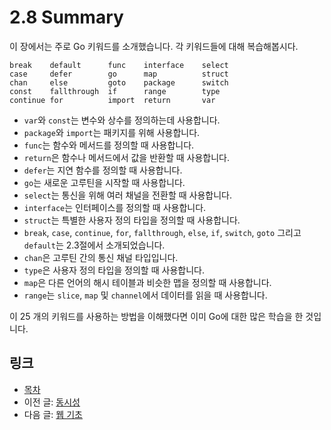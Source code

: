 # 2.8 Summary

이 장에서는 주로 Go 키워드를 소개했습니다. 각 키워드들에 대해 복습해봅시다.

	break    default      func    interface    select
	case     defer        go      map          struct
	chan     else         goto    package      switch
	const    fallthrough  if      range        type
	continue for          import  return       var

- `var`와 `const`는 변수와 상수를 정의하는데 사용합니다.
- `package`와 `import`는 패키지를 위해 사용합니다.
- `func`는 함수와 메서드를 정의할 때 사용합니다.
- `return`은 함수나 메서드에서 값을 반환할 때 사용합니다.
- `defer`는 지연 함수를 정의할 때 사용합니다.
- `go`는 새로운 고루틴을 시작할 때 사용합니다.
- `select`는 통신을 위해 여러 채널을 전환할 때 사용합니다.
- `interface`는 인터페이스를 정의할 때 사용합니다.
- `struct`는 특별한 사용자 정의 타입을 정의할 때 사용합니다. 
- `break`, `case`, `continue`, `for`, `fallthrough`, `else`, `if`, `switch`, `goto` 그리고 `default`는 2.3절에서 소개되었습니다.
- `chan`은 고루틴 간의 통신 채널 타입입니다.
- `type`은 사용자 정의 타입을 정의할 때 사용합니다.
- `map`은 다른 언어의 해시 테이블과 비슷한 맵을 정의할 때 사용합니다.
- `range`는  `slice`, `map` 및 `channel`에서 데이터를 읽을 때 사용합니다.

이 25 개의 키워드를 사용하는 방법을 이해했다면 이미 Go에 대한 많은 학습을 한 것입니다.

## 링크

- [목차](preface.md)
- 이전 글: [동시성](02.7.md)
- 다음 글: [웹 기초](03.0.md)
